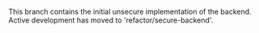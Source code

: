 This branch contains the initial unsecure implementation of the backend. Active development has moved to 'refactor/secure-backend'.
